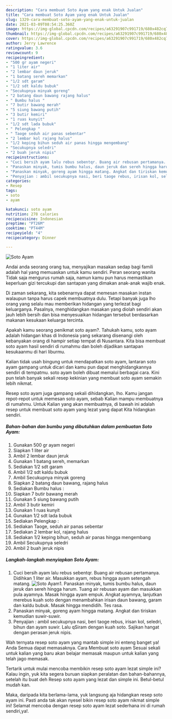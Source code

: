 ```yaml
---
description: "Cara membuat Soto Ayam yang enak Untuk Jualan"
title: "Cara membuat Soto Ayam yang enak Untuk Jualan"
slug: 1329-cara-membuat-soto-ayam-yang-enak-untuk-jualan
date: 2021-03-09T08:54:25.360Z
image: https://img-global.cpcdn.com/recipes/a63291907c991719/680x482cq70/soto-ayam-foto-resep-utama.jpg
thumbnail: https://img-global.cpcdn.com/recipes/a63291907c991719/680x482cq70/soto-ayam-foto-resep-utama.jpg
cover: https://img-global.cpcdn.com/recipes/a63291907c991719/680x482cq70/soto-ayam-foto-resep-utama.jpg
author: Jerry Lawrence
ratingvalue: 3.6
reviewcount: 9
recipeingredient:
- "500 gr ayam negeri"
- "1 liter air"
- "2 lembar daun jeruk"
- "1 batang sereh memarkan"
- "1/2 sdt garam"
- "1/2 sdt kaldu bubuk"
- "Secukupnya minyak goreng"
- "2 batang daun bawang rajang halus"
- " Bumbu halus "
- "7 butir bawang merah"
- "5 siung bawang putih"
- "3 butir kemiri"
- "1 ruas kunyit"
- "1/2 sdt lada bubuk"
- " Pelengkap "
- " Taoge seduh air panas sebentar"
- "2 lembar kol rajang halus"
- "1/2 keping bihun seduh air panas hingga mengembang"
- "Secukupnya seledri"
- "2 buah jeruk nipis"
recipeinstructions:
- "Cuci bersih ayam lalu rebus sebentqr. Buang air rebusan pertamanya. Didihkan 1 liter air. Masukkan ayam, rebus hingga ayam setengah matang."
- "Panaskan minyak, tumis bumbu halus, daun jeruk dan sereh hingga harum. Tuang air rebusan ayam dan masukkan pula ayamnya. Masak hingga ayam empuk. Angkat ayamnya, lanjutkan merebus kuah soto dengan menambahkan irisan daun bawang, garam dan kaldu bubuk. Masak hingga mendidih. Tes rasa."
- "Panaskan minyak, goreng ayam hingga matang. Angkat dan tiriskan kemudian suwir-suwir."
- "Penyajian : ambil secukupnya nasi, beri taoge rebus, irisan kol, seledri, bihun dan ayam suwir. Lalu qSiram dengan kuah soto. Sajikan hangat dengan perasan jeruk nipis."
categories:
- Resep
tags:
- soto
- ayam

katakunci: soto ayam 
nutrition: 278 calories
recipecuisine: Indonesian
preptime: "PT26M"
cooktime: "PT44M"
recipeyield: "4"
recipecategory: Dinner

---
```



![Soto Ayam](https://img-global.cpcdn.com/recipes/a63291907c991719/680x482cq70/soto-ayam-foto-resep-utama.jpg)

Andai anda seorang orang tua, menyajikan masakan sedap bagi famili adalah hal yang memuaskan untuk kamu sendiri. Peran seorang  wanita Tidak saja mengurus rumah saja, namun kamu pun harus memastikan keperluan gizi tercukupi dan santapan yang dimakan anak-anak wajib enak.

Di zaman  sekarang, kita sebenarnya dapat memesan masakan instan walaupun tanpa harus capek membuatnya dulu. Tetapi banyak juga lho orang yang selalu mau memberikan hidangan yang terlezat bagi keluarganya. Pasalnya, menghidangkan masakan yang diolah sendiri akan jauh lebih bersih dan bisa menyesuaikan hidangan tersebut berdasarkan makanan kesukaan keluarga tercinta. 



Apakah kamu seorang penikmat soto ayam?. Tahukah kamu, soto ayam adalah hidangan khas di Indonesia yang sekarang disenangi oleh kebanyakan orang di hampir setiap tempat di Nusantara. Kita bisa membuat soto ayam hasil sendiri di rumahmu dan boleh dijadikan santapan kesukaanmu di hari liburmu.

Kalian tidak usah bingung untuk mendapatkan soto ayam, lantaran soto ayam gampang untuk dicari dan kamu pun dapat menghidangkannya sendiri di tempatmu. soto ayam boleh dibuat memalui berbagai cara. Kini pun telah banyak sekali resep kekinian yang membuat soto ayam semakin lebih nikmat.

Resep soto ayam juga gampang sekali dihidangkan, lho. Kamu jangan repot-repot untuk memesan soto ayam, sebab Kalian mampu membuatnya di rumahmu. Untuk Kalian yang akan membuatnya, di bawah ini adalah resep untuk membuat soto ayam yang lezat yang dapat Kita hidangkan sendiri.

<!--inarticleads1-->

##### Bahan-bahan dan bumbu yang dibutuhkan dalam pembuatan Soto Ayam:

1. Gunakan 500 gr ayam negeri
1. Siapkan 1 liter air
1. Ambil 2 lembar daun jeruk
1. Gunakan 1 batang sereh, memarkan
1. Sediakan 1/2 sdt garam
1. Ambil 1/2 sdt kaldu bubuk
1. Ambil Secukupnya minyak goreng
1. Siapkan 2 batang daun bawang, rajang halus
1. Sediakan  Bumbu halus :
1. Siapkan 7 butir bawang merah
1. Gunakan 5 siung bawang putih
1. Ambil 3 butir kemiri
1. Gunakan 1 ruas kunyit
1. Gunakan 1/2 sdt lada bubuk
1. Sediakan  Pelengkap :
1. Sediakan  Taoge, seduh air panas sebentar
1. Sediakan 2 lembar kol, rajang halus
1. Sediakan 1/2 keping bihun, seduh air panas hingga mengembang
1. Ambil Secukupnya seledri
1. Ambil 2 buah jeruk nipis




<!--inarticleads2-->

##### Langkah-langkah menyiapkan Soto Ayam:

1. Cuci bersih ayam lalu rebus sebentqr. Buang air rebusan pertamanya. Didihkan 1 liter air. Masukkan ayam, rebus hingga ayam setengah matang.
<img src="https://img-global.cpcdn.com/steps/170fd9d6d6e08d7e/160x128cq70/soto-ayam-langkah-memasak-1-foto.jpg" alt="Soto Ayam">1. Panaskan minyak, tumis bumbu halus, daun jeruk dan sereh hingga harum. Tuang air rebusan ayam dan masukkan pula ayamnya. Masak hingga ayam empuk. Angkat ayamnya, lanjutkan merebus kuah soto dengan menambahkan irisan daun bawang, garam dan kaldu bubuk. Masak hingga mendidih. Tes rasa.
1. Panaskan minyak, goreng ayam hingga matang. Angkat dan tiriskan kemudian suwir-suwir.
1. Penyajian : ambil secukupnya nasi, beri taoge rebus, irisan kol, seledri, bihun dan ayam suwir. Lalu qSiram dengan kuah soto. Sajikan hangat dengan perasan jeruk nipis.




Wah ternyata resep soto ayam yang mantab simple ini enteng banget ya! Anda Semua dapat memasaknya. Cara Membuat soto ayam Sesuai sekali untuk kalian yang baru akan belajar memasak maupun untuk kalian yang telah jago memasak.

Tertarik untuk mulai mencoba membikin resep soto ayam lezat simple ini? Kalau ingin, yuk kita segera buruan siapkan peralatan dan bahan-bahannya, setelah itu buat deh Resep soto ayam yang lezat dan simple ini. Betul-betul mudah kan. 

Maka, daripada kita berlama-lama, yuk langsung aja hidangkan resep soto ayam ini. Pasti anda tak akan nyesel bikin resep soto ayam nikmat simple ini! Selamat mencoba dengan resep soto ayam lezat sederhana ini di rumah sendiri,ya!.

